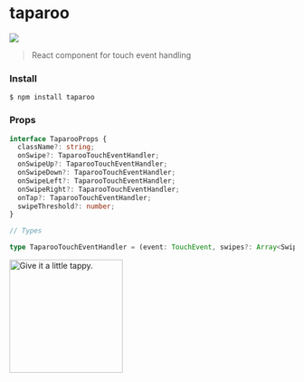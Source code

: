 # taparoo

![](https://flat.badgen.net/bundlephobia/minzip/taparoo)

> React component for touch event handling

### Install

```
$ npm install taparoo
```

### Props

```typescript
interface TaparooProps {
  className?: string;
  onSwipe?: TaparooTouchEventHandler;
  onSwipeUp?: TaparooTouchEventHandler;
  onSwipeDown?: TaparooTouchEventHandler;
  onSwipeLeft?: TaparooTouchEventHandler;
  onSwipeRight?: TaparooTouchEventHandler;
  onTap?: TaparooTouchEventHandler;
  swipeThreshold?: number;
}

// Types

type TaparooTouchEventHandler = (event: TouchEvent, swipes?: Array<SwipeDirection>) => void;
```

<img src="https://user-images.githubusercontent.com/881783/138025812-b4e5dcb9-1b77-4d98-a16e-3ededf50489f.png" alt="Give it a little tappy." height="200" />
